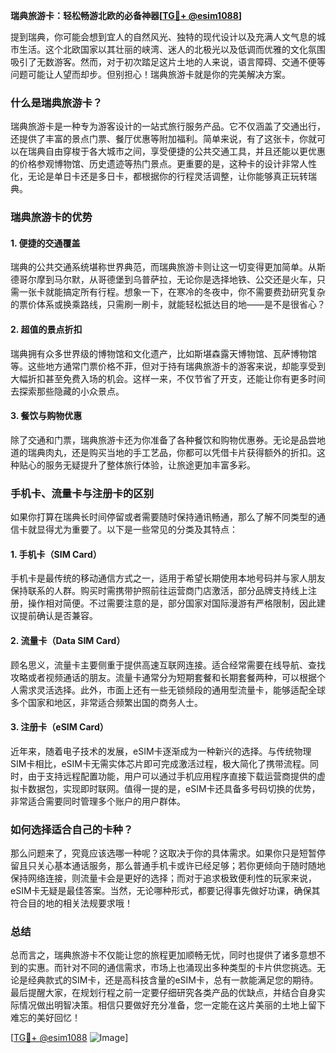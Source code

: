 **瑞典旅游卡：轻松畅游北欧的必备神器[[TG💪+ @esim1088](https://t.me/s/esim1088)]**

提到瑞典，你可能会想到宜人的自然风光、独特的现代设计以及充满人文气息的城市生活。这个北欧国家以其壮丽的峡湾、迷人的北极光以及低调而优雅的文化氛围吸引了无数游客。然而，对于初次踏足这片土地的人来说，语言障碍、交通不便等问题可能让人望而却步。但别担心！瑞典旅游卡就是你的完美解决方案。

### 什么是瑞典旅游卡？

瑞典旅游卡是一种专为游客设计的一站式旅行服务产品。它不仅涵盖了交通出行，还提供了丰富的景点门票、餐厅优惠等附加福利。简单来说，有了这张卡，你就可以在瑞典自由穿梭于各大城市之间，享受便捷的公共交通工具，并且还能以更优惠的价格参观博物馆、历史遗迹等热门景点。更重要的是，这种卡的设计非常人性化，无论是单日卡还是多日卡，都根据你的行程灵活调整，让你能够真正玩转瑞典。

### 瑞典旅游卡的优势

#### 1. **便捷的交通覆盖**
瑞典的公共交通系统堪称世界典范，而瑞典旅游卡则让这一切变得更加简单。从斯德哥尔摩到马尔默，从哥德堡到乌普萨拉，无论你是选择地铁、公交还是火车，只需一张卡就能搞定所有行程。想象一下，在寒冷的冬夜中，你不需要费劲研究复杂的票价体系或换乘路线，只需刷一刷卡，就能轻松抵达目的地——是不是很省心？

#### 2. **超值的景点折扣**
瑞典拥有众多世界级的博物馆和文化遗产，比如斯堪森露天博物馆、瓦萨博物馆等。这些地方通常门票价格不菲，但对于持有瑞典旅游卡的游客来说，却能享受到大幅折扣甚至免费入场的机会。这样一来，不仅节省了开支，还能让你有更多时间去探索那些隐藏的小众景点。

#### 3. **餐饮与购物优惠**
除了交通和门票，瑞典旅游卡还为你准备了各种餐饮和购物优惠券。无论是品尝地道的瑞典肉丸，还是购买当地的手工艺品，你都可以凭借卡片获得额外的折扣。这种贴心的服务无疑提升了整体旅行体验，让旅途更加丰富多彩。

### 手机卡、流量卡与注册卡的区别

如果你打算在瑞典长时间停留或者需要随时保持通讯畅通，那么了解不同类型的通信卡就显得尤为重要了。以下是一些常见的分类及其特点：

#### 1. **手机卡（SIM Card）**
手机卡是最传统的移动通信方式之一，适用于希望长期使用本地号码并与家人朋友保持联系的人群。购买时需携带护照前往运营商门店激活，部分品牌支持线上注册，操作相对简便。不过需要注意的是，部分国家对国际漫游有严格限制，因此建议提前确认是否兼容。

#### 2. **流量卡（Data SIM Card）**
顾名思义，流量卡主要侧重于提供高速互联网连接。适合经常需要在线导航、查找攻略或者视频通话的朋友。流量卡通常分为短期套餐和长期套餐两种，可以根据个人需求灵活选择。此外，市面上还有一些无锁频段的通用型流量卡，能够适配全球多个国家和地区，非常适合频繁出国的商务人士。

#### 3. **注册卡（eSIM Card）**
近年来，随着电子技术的发展，eSIM卡逐渐成为一种新兴的选择。与传统物理SIM卡相比，eSIM卡无需实体芯片即可完成激活过程，极大简化了携带流程。同时，由于支持远程配置功能，用户可以通过手机应用程序直接下载运营商提供的虚拟卡数据包，实现即时联网。值得一提的是，eSIM卡还具备多号码切换的优势，非常适合需要同时管理多个账户的用户群体。

### 如何选择适合自己的卡种？

那么问题来了，究竟应该选哪一种呢？这取决于你的具体需求。如果你只是短暂停留且只关心基本通话服务，那么普通手机卡或许已经足够；若你更倾向于随时随地保持网络连接，则流量卡会是更好的选择；而对于追求极致便利性的玩家来说，eSIM卡无疑是最佳答案。当然，无论哪种形式，都要记得事先做好功课，确保其符合目的地的相关法规要求哦！

### 总结

总而言之，瑞典旅游卡不仅能让您的旅程更加顺畅无忧，同时也提供了诸多意想不到的实惠。而针对不同的通信需求，市场上也涌现出多种类型的卡片供您挑选。无论是经典款式的SIM卡，还是高科技含量的eSIM卡，总有一款能满足您的期待。最后提醒大家，在规划行程之前一定要仔细研究各类产品的优缺点，并结合自身实际情况做出明智决策。相信只要做好充分准备，您一定能在这片美丽的土地上留下难忘的美好回忆！

[[TG💪+ @esim1088](https://t.me/s/esim1088) ![Image](https://i.postimg.cc/4NQfJmqS/Snipaste-2025-05-13-00-14-12.png)]